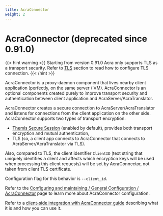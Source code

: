 ```yaml
---
title: AcraConnector
weight: 2
---
```


# AcraConnector (deprecated since 0.91.0)

{{< hint warning >}}
Starting from version 0.91.0 Acra only supports TLS as a transport security. Refer to [TLS](/acra/security-controls/transport-security/tls/) section to read how to configure TLS connection.
{{< /hint >}}

AcraConnector is a proxy-daemon component that lives nearby client application (perfectly, on the same server /  VM). AcraConnector is an optional components created purely to improve transport security and authentication between client application and AcraServer/AcraTranslator.

AcraConnector creates a secure connection to AcraServer/AcraTranslator and listens for connections from the client application on the other side.
AcraConnector supports two types of transport encryption:

- [Themis Secure Session](/themis/crypto-theory/cryptosystems/secure-session/) (enabled by default), provides both transport encryption and mutual authentication,
- TLS (so, a client app connects to AcraConnector that connects to AcraServer/AcraTranslator via TLS).

Also, compared to TLS, the client identifier `ClientID` (text string that uniquely identifies a client and affects which encryption keys will be used when processing this client requests) will be set by AcraConnector, not taken from client TLS certificate.

Configuration flag for this behavior is `--client_id`.

Refer to the [Configuring and maintaining / General Configuration / AcraConnector](/acra/configuring-maintaining/general-configuration/acra-connector/) page to learn more about AcraConnector configuration.

Refer to a [client-side integration with AcraConnector guide](/acra/guides/advanced-integrations/client-side-integration-with-acra-connector/) describing what it is and how you can use it.
